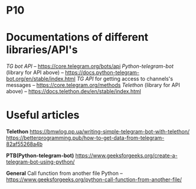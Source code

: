 # P10
 
# Documentations of different libraries/API's
*TG bot API* – https://core.telegram.org/bots/api
*Python-telegram-bot* (library for API above) – https://docs.python-telegram-bot.org/en/stable/index.html
*TG API* for getting access to channels's messages – https://core.telegram.org/methods
*Telethon* (library for API above) – https://docs.telethon.dev/en/stable/index.html

# Useful articles
**Telethon**
https://bmwlog.pp.ua/writing-simple-telegram-bot-with-telethon/
https://betterprogramming.pub/how-to-get-data-from-telegram-82af55268a4b

**PTB(Python-telegram-bot)**
https://www.geeksforgeeks.org/create-a-telegram-bot-using-python/

**General**
Call function from another file Python – https://www.geeksforgeeks.org/python-call-function-from-another-file/